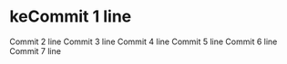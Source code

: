 # keCommit 1 line
Commit 2 line
Commit 3 line
Commit 4 line
Commit 5 line
Commit 6 line
Commit 7 line

